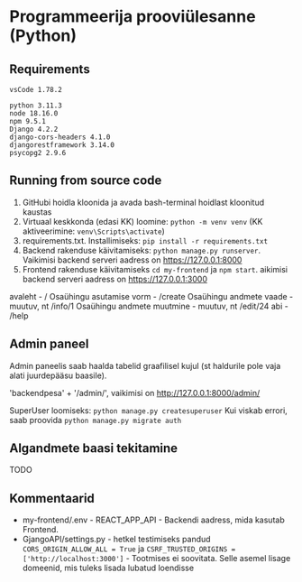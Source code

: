 # Programmeerija prooviülesanne (Python)
## Requirements
```
vsCode 1.78.2

python 3.11.3
node 18.16.0
npm 9.5.1
Django 4.2.2
django-cors-headers 4.1.0
djangorestframework 3.14.0
psycopg2 2.9.6
```

## Running from source code
1. GitHubi hoidla kloonida ja avada bash-terminal hoidlast kloonitud kaustas
2. Virtuaal keskkonda (edasi KK) loomine: `python -m venv venv` (KK aktiveerimine: `venv\Scripts\activate`)
3. requirements.txt. Installimiseks: `pip install -r requirements.txt` 
4. Backend rakenduse käivitamiseks: `python manage.py runserver`. Vaikimisi backend serveri aadress on https://127.0.0.1:8000
5. Frontend rakenduse käivitamiseks `cd my-frontend` ja `npm start`. aikimisi backend serveri aadress on https://127.0.0.1:3000 

avaleht - /
Osaühingu asutamise vorm - /create
Osaühingu andmete vaade - muutuv, nt /info/1
Osaühingu andmete muutmine - muutuv, nt /edit/24
abi - /help


## Admin paneel
Admin paneelis saab haalda tabelid graafilisel kujul (st haldurile pole vaja alati juurdepääsu baasile).

'backendpesa' + '/admin/', vaikimisi on http://127.0.0.1:8000/admin/

SuperUser loomiseks: `python manage.py createsuperuser`
Kui viskab errori, saab proovida `python manage.py migrate auth`

## Algandmete baasi tekitamine
TODO

## Kommentaarid
- my-frontend/.env - REACT_APP_API -  Backendi aadress, mida kasutab Frontend.
- GjangoAPI/settings.py - hetkel testimiseks pandud `CORS_ORIGIN_ALLOW_ALL = True` ja `CSRF_TRUSTED_ORIGINS = ['http://localhost:3000']` - Tootmises ei soovitata. Selle asemel lisage domeenid, mis tuleks lisada lubatud loendisse

